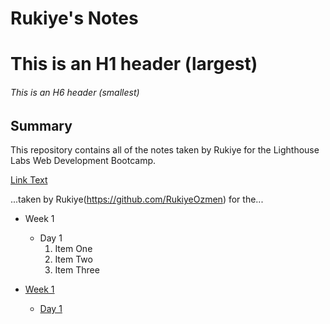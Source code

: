 # Rukiye's Notes

# This is an H1 header (largest)

###### This is an H6 header (smallest)

## Summary

This repository contains all of the notes taken by Rukiye for the Lighthouse Labs Web Development Bootcamp.

[Link Text](URL)

...taken by Rukiye(https://github.com/RukiyeOzmen) for the...

- Week 1
  - Day 1
    1. Item One
    2. Item Two
    3. Item Three

- [Week 1](/Week_1)
  - [Day 1](/Week_1/Day_1)
